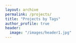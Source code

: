 ```yaml
---
layout: archive
permalink: /projects/
title: "Projects by Tags"
author_profile: true
header:
  image: "/images/header1.jpg"
---
```

